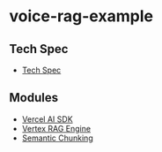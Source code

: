 # voice-rag-example
## Tech Spec
* [Tech Spec](docs/spec.md)
## Modules
* [Vercel AI SDK](docs/vercel.md)
* [Vertex RAG Engine](docs/vertex.md)
* [Semantic Chunking](docs/semantic_chunking.md)
